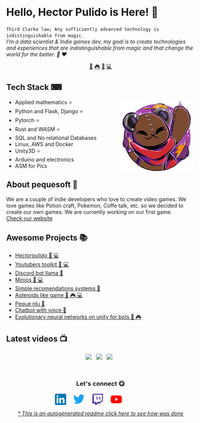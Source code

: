 # Hello, Hector Pulido is Here! 👋


`Third Clarke law; Any sufficiently advanced technology is indistinguishable from magic.`<br><em> I'm a data scientist & Indie games dev, my goal is to create technologies and experiences that are indistinguishable from magic and that change the world for the better. 🐑 ❤️</em>


<p align="center">
<a href="https://github.com/HectorPulido/HectorPulido/blob/master/ai.md">🤖</a>
<a href="https://github.com/HectorPulido/HectorPulido/blob/master/gamedev.md">🎮</a>
<a href="https://github.com/HectorPulido/HectorPulido/blob/master/blockchain.md">🔑</a>
<a href="https://github.com/HectorPulido/HectorPulido/blob/master/backend.md">💻</a>
</p>


## Tech Stack ⌨
<a href="https://pequesoft.net/">
<img align="right" height="auto" width="200" src="https://github.com/HectorPulido/HectorPulido/raw/master/img/pequesoft.png"/>
</a>

- Applied mathematics ⭐
- Python and Flask, Django ⭐
- Pytorch ⭐
- Rust and WASM ⭐
- SQL and No relational Databases
- Linux, AWS and Docker
- Unity3D ⭐
- Arduino and electronics
- ASM for Pics


## About pequesoft 🧸
We are a couple of indie developers who love to create video games. We love games like Potion craft, Pokemon, Coffe talk, etc. so we decided to create our own games. We are currently working on our first game. <br> <a href="https://pequesoft.net/">Check our website</a>


## Awesome Projects 📚
- [Hectorpulido  🤖 💻](https://github.com/HectorPulido/HectorPulido) 
- [Youtubers toolkit  🤖 💻](https://github.com/HectorPulido/Youtubers-toolkit) 
- [Discord bot llama  🤖](https://github.com/HectorPulido/discord-bot-LLama) 
- [Minios  🤖 💻](https://github.com/HectorPulido/minios) 
- [Simple recomendations systems  🤖](https://github.com/HectorPulido/simple-recomendations-systems) 
- [Asteroids like game  🤖 🎮 💻](https://github.com/HectorPulido/Asteroids-like-game) 
- [Peque nlu  🤖](https://github.com/HectorPulido/peque-nlu) 
- [Chatbot with voice  🤖](https://github.com/HectorPulido/chatbot-with-voice) 
- [Evolutionary neural networks on unity for bots  🤖 🎮](https://github.com/HectorPulido/Evolutionary-Neural-Networks-on-unity-for-bots) 



## Latest videos 📺
<p align="center"><a href="https://www.youtube.com/watch?v=lvzyXLKKx4c" target="blank"><img                 align="center" width="200px" src="https://img.youtube.com/vi/lvzyXLKKx4c/0.jpg"/></a>&nbsp;&nbsp;
<a href="https://www.youtube.com/watch?v=AhJ-EDuDMC4" target="blank"><img                 align="center" width="200px" src="https://img.youtube.com/vi/AhJ-EDuDMC4/0.jpg"/></a>&nbsp;&nbsp;
<a href="https://www.youtube.com/watch?v=_4H1FltwGlQ" target="blank"><img                 align="center" width="200px" src="https://img.youtube.com/vi/_4H1FltwGlQ/0.jpg"/></a>&nbsp;&nbsp;
</p>


<br>

<div align="center">
<h3 align="center">Let's connect 😋</h3>
</div>
<p align="center">
<a href="https://www.linkedin.com/in/hector-pulido-17547369/" target="blank">
<img align="center" width="30px" alt="Hector's LinkedIn" src="https://github.com/HectorPulido/HectorPulido/blob/master/img/linkedin-icon.svg?raw=true"/></a> &nbsp; &nbsp;
<a href="https://twitter.com/Hector_Pulido_" target="blank">
<img align="center" width="30px" alt="Hector's Twitter" src="https://github.com/HectorPulido/HectorPulido/blob/master/img/twitter-official.svg?raw=true"/></a> &nbsp; &nbsp;
<a href="https://www.twitch.tv/hector_pulido_" target="blank">
<img align="center" width="30px" alt="Hector's Twitch" src="https://github.com/HectorPulido/HectorPulido/blob/master/img/twitch-icon.svg?raw=true"/></a> &nbsp; &nbsp;
<a href="https://www.youtube.com/channel/UCS_iMeH0P0nsIDPvBaJckOw" target="blank">
<img align="center" width="30px" alt="Hector's Youtube" src="https://github.com/HectorPulido/HectorPulido/blob/master/img/youtube-icon.svg?raw=true"/></a> &nbsp; &nbsp;
<a href="https://pequesoft.net/" target="blank">
<img align="center" width="30px" alt="Pequesoft website" src="https://github.com/HectorPulido/HectorPulido/blob/master/img/pequesoft-favicon.png?raw=true"/></a> &nbsp; &nbsp;

</p>


<div align="center"><em><a href="https://github.com/HectorPulido/HectorPulido/tree/master/ReadmeGenerator">* This is an autogenerated readme click here to see how was done</a></em></div>

